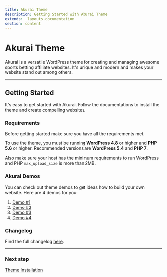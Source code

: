 ```yaml
---
title: Akurai Theme
description: Getting Started with Akurai Theme
extends: _layouts.documentation
section: content
---
```


# Akurai Theme

Akurai is a versatile WordPress theme for creating and managing awesome sports betting affiliate websites. It's unique and modern and makes your website stand out among others.

---

## Getting Started

It's easy to get started with Akurai. Follow the documentations to install the theme and create compelling websites.

### Requirements

Before getting started make sure you have all the requirements met.

To use the theme, you must be running **WordPress 4.8** or higher and **PHP 5.6** or higher.
Recommended versions are **WordPress 5.4** and **PHP 7**.

Also make sure your host has the minimum requirements to run WordPress and PHP `max_upload_size` is more than 2MB.

### Akurai Demos

You can check out theme demos to get ideas how to build your own website.
Here are 4 demos for you:

1. [Demo #1](https://dinomatic.com/demos/akurai/one)
2. [Demo #2](https://dinomatic.com/demos/akurai/two)
3. [Demo #3](https://dinomatic.com/demos/akurai/three)
4. [Demo #4](https://dinomatic.com/demos/akurai/four)

### Changelog

Find the full changelog [here](https://dinomatic.com/themes/akurai/changelog).

---

### Next step

[Theme Installation](/docs/akurai/installation/)
